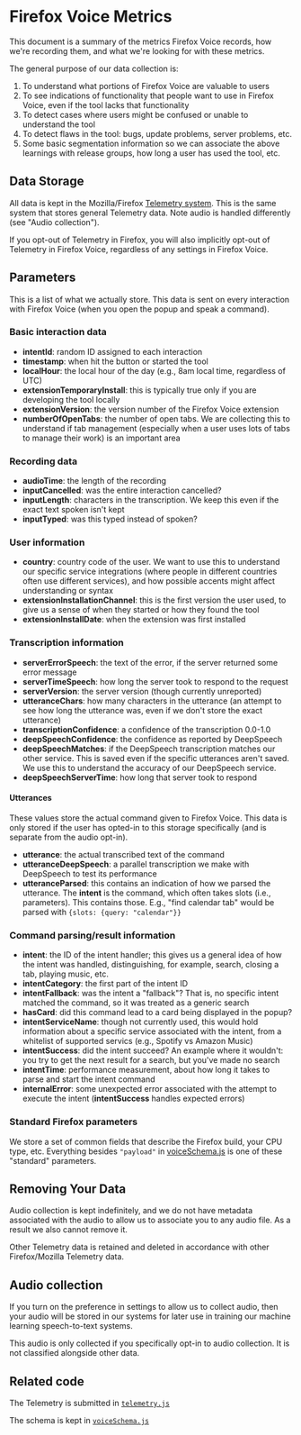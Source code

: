 # Firefox Voice Metrics

This document is a summary of the metrics Firefox Voice records, how we're recording them, and what we're looking for with these metrics.

The general purpose of our data collection is:

1. To understand what portions of Firefox Voice are valuable to users
2. To see indications of functionality that people want to use in Firefox Voice, even if the tool lacks that functionality
3. To detect cases where users might be confused or unable to understand the tool
4. To detect flaws in the tool: bugs, update problems, server problems, etc.
5. Some basic segmentation information so we can associate the above learnings with release groups, how long a user has used the tool, etc.

## Data Storage

All data is kept in the Mozilla/Firefox [Telemetry system](https://wiki.mozilla.org/Telemetry). This is the same system that stores general Telemetry data. Note audio is handled differently (see "Audio collection").

If you opt-out of Telemetry in Firefox, you will also implicitly opt-out of Telemetry in Firefox Voice, regardless of any settings in Firefox Voice.

## Parameters

This is a list of what we actually store. This data is sent on every interaction with Firefox Voice (when you open the popup and speak a command).

### Basic interaction data

- **intentId**: random ID assigned to each interaction
- **timestamp**: when hit the button or started the tool
- **localHour**: the local hour of the day (e.g., 8am local time, regardless of UTC)
- **extensionTemporaryInstall**: this is typically true only if you are developing the tool locally
- **extensionVersion**: the version number of the Firefox Voice extension
- **numberOfOpenTabs**: the number of open tabs. We are collecting this to understand if tab management (especially when a user uses lots of tabs to manage their work) is an important area

### Recording data

- **audioTime**: the length of the recording
- **inputCancelled**: was the entire interaction cancelled?
- **inputLength**: characters in the transcription. We keep this even if the exact text spoken isn't kept
- **inputTyped**: was this typed instead of spoken?

### User information

- **country**: country code of the user. We want to use this to understand our specific service integrations (where people in different countries often use different services), and how possible accents might affect understanding or syntax
- **extensionInstallationChannel**: this is the first version the user used, to give us a sense of when they started or how they found the tool
- **extensionInstallDate**: when the extension was first installed

### Transcription information

- **serverErrorSpeech**: the text of the error, if the server returned some error message
- **serverTimeSpeech**: how long the server took to respond to the request
- **serverVersion**: the server version (though currently unreported)
- **utteranceChars**: how many characters in the utterance (an attempt to see how long the utterance was, even if we don't store the exact utterance)
- **transcriptionConfidence**: a confidence of the transcription 0.0-1.0
- **deepSpeechConfidence**: the confidence as reported by DeepSpeech
- **deepSpeechMatches**: if the DeepSpeech transcription matches our other service. This is saved even if the specific utterances aren't saved. We use this to understand the accuracy of our DeepSpeech service.
- **deepSpeechServerTime**: how long that server took to respond

#### Utterances

These values store the actual command given to Firefox Voice. This data is only stored if the user has opted-in to this storage specifically (and is separate from the audio opt-in).

- **utterance**: the actual transcribed text of the command
- **utteranceDeepSpeech**: a parallel transcription we make with DeepSpeech to test its performance
- **utteranceParsed**: this contains an indication of how we parsed the utterance. The **intent** is the command, which often takes slots (i.e., parameters). This contains those. E.g., "find calendar tab" would be parsed with `{slots: {query: "calendar"}}`

### Command parsing/result information

- **intent**: the ID of the intent handler; this gives us a general idea of how the intent was handled, distinguishing, for example, search, closing a tab, playing music, etc.
- **intentCategory**: the first part of the intent ID
- **intentFallback**: was the intent a "fallback"? That is, no specific intent matched the command, so it was treated as a generic search
- **hasCard**: did this command lead to a card being displayed in the popup?
- **intentServiceName**: though not currently used, this would hold information about a specific service associated with the intent, from a whitelist of supported servics (e.g., Spotify vs Amazon Music)
- **intentSuccess**: did the intent succeed? An example where it wouldn't: you try to get the next result for a search, but you've made no search
- **intentTime**: performance measurement, about how long it takes to parse and start the intent command
- **internalError**: some unexpected error associated with the attempt to execute the intent (**intentSuccess** handles expected errors)

### Standard Firefox parameters

We store a set of common fields that describe the Firefox build, your CPU type, etc. Everything besides `"payload"` in [voiceSchema.js](../extension/background/voiceSchema.js) is one of these "standard" parameters.

## Removing Your Data

Audio collection is kept indefinitely, and we do not have metadata associated with the audio to allow us to associate you to any audio file. As a result we also cannot remove it.

Other Telemetry data is retained and deleted in accordance with other Firefox/Mozilla Telemetry data.

## Audio collection

If you turn on the preference in settings to allow us to collect audio, then your audio will be stored in our systems for later use in training our machine learning speech-to-text systems.

This audio is only collected if you specifically opt-in to audio collection. It is not classified alongside other data.

## Related code

The Telemetry is submitted in [`telemetry.js`](../extension/background/telemetry.js)

The schema is kept in [`voiceSchema.js`](../extension/background/voiceSchema.js)
